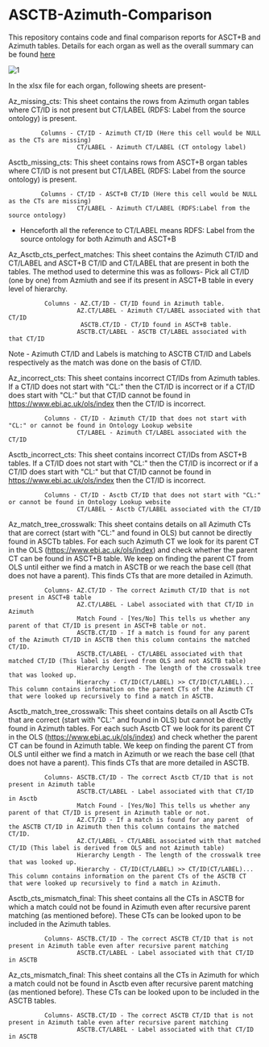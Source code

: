# ASCTB-Azimuth-Comparison

This repository contains code and final comparison reports for ASCT+B and Azimuth tables. Details for each organ as well as the overall summary can be found [here](https://github.com/maddy3940/ASCTB-Azimuth-Comparison-22/tree/main/Python/Data/Final)


![1](https://user-images.githubusercontent.com/44323045/163759841-bfdaadee-e7f1-4ec5-b25c-f52d0e3b1029.JPG)

In the xlsx file for each organ, following sheets are present- 


Az_missing_cts: This sheet contains the rows from Azimuth organ tables where CT/ID is not present but CT/LABEL (RDFS: Label from the source ontology) is present.
             
             Columns - CT/ID - Azimuth CT/ID (Here this cell would be NULL as the CTs are missing)
                       CT/LABEL - Azimuth CT/LABEL (CT ontology label)


Asctb_missing_cts: This sheet contains rows from ASCT+B organ tables where CT/ID is not present but CT/LABEL (RDFS: Label from the source ontology) is present.
             
             Columns - CT/ID - ASCT+B CT/ID (Here this cell would be NULL as the CTs are missing)
                       CT/LABEL - Azimuth CT/LABEL (RDFS:Label from the source ontology)

* Henceforth all the reference to CT/LABEL means RDFS: Label from the source ontology for both Azimuth and ASCT+B

Az_Asctb_cts_perfect_matches: This sheet contains the Azimuth CT/ID and CT/LABEL and ASCT+B CT/ID and CT/LABEL that are present in both the tables. The method used to determine this was as follows- 
Pick all CT/ID (one by one) from Azmiuth and see if its present in ASCT+B table in every level of hierarchy.
            
              Columns - AZ.CT/ID - CT/ID found in Azimuth table.
                       AZ.CT/LABEL - Azimuth CT/LABEL associated with that CT/ID
                        ASCTB.CT/ID - CT/ID found in ASCT+B table.
                       ASCTB.CT/LABEL - ASCTB CT/LABEL associated with that CT/ID
Note - Azimuth CT/ID and Labels is matching to ASCTB CT/ID and Labels respectively as the match was done on the basis of CT/ID.


Az_incorrect_cts: This sheet contains incorrect CT/IDs from Azimuth tables. If a CT/ID does not start with "CL:" then the CT/ID is incorrect or if a CT/ID does start with "CL:" but that CT/ID cannot be found in https://www.ebi.ac.uk/ols/index then the CT/ID is incorrect.

              Columns - CT/ID - Azimuth CT/ID that does not start with "CL:" or cannot be found in Ontology Lookup website 
                       CT/LABEL - Azimuth CT/LABEL associated with the CT/ID
                       
Asctb_incorrect_cts: This sheet contains incorrect CT/IDs from ASCT+B tables. If a CT/ID does not start with "CL:" then the CT/ID is incorrect or if a CT/ID does start with "CL:" but that CT/ID cannot be found in https://www.ebi.ac.uk/ols/index then the CT/ID is incorrect.

              Columns - CT/ID - Asctb CT/ID that does not start with "CL:" or cannot be found in Ontology Lookup website 
                       CT/LABEL - Asctb CT/LABEL associated with the CT/ID
                       

Az_match_tree_crosswalk: This sheet contains details on all Azimuth CTs that are correct (start with "CL:" and found in OLS) but cannot be directly found in ASCTb tables. For each such Azimuth CT we look for its parent CT in the OLS (https://www.ebi.ac.uk/ols/index) and check whether the parent CT can be found in ASCT+B table. We keep on finding the parent CT from OLS until either we find a match in ASCTB or we reach the base cell (that does not have a parent). This finds CTs that are more detailed in Azimuth.

              Columns- AZ.CT/ID - The correct Azimuth CT/ID that is not present in ASCT+B table 
                       AZ.CT/LABEL - Label associated with that CT/ID in Azimuth
                       Match Found - [Yes/No] This tells us whether any parent of that CT/ID is present in ASCT+B table or not.
                       ASCTB.CT/ID - If a match is found for any parent  of the Azimuth CT/ID in ASCTB then this column contains the matched CT/ID.
                       ASCTB.CT/LABEL - CT/LABEL associated with that matched CT/ID (This label is derived from OLS and not ASCTB table)
                       Hierarchy Length - The length of the crosswalk tree that was looked up.
                       Hierarchy - CT/ID(CT/LABEL) >> CT/ID(CT/LABEL)... This column contains information on the parent CTs of the Azimuth CT that were looked up recursively to find a match in ASCTB.
                       
Asctb_match_tree_crosswalk: This sheet contains details on all Asctb CTs that are correct (start with "CL:" and found in OLS) but cannot be directly found in Azimuth tables. For each such Asctb CT we look for its parent CT in the OLS (https://www.ebi.ac.uk/ols/index) and check whether the parent CT can be found in Azimuth table. We keep on finding the parent CT from OLS until either we find a match in Azimuth or we reach the base cell (that does not have a parent). This finds CTs that are more detailed in ASCTB.

              Columns- ASCTB.CT/ID - The correct Asctb CT/ID that is not present in Azimuth table 
                       ASCTB.CT/LABEL - Label associated with that CT/ID in Asctb
                       Match Found - [Yes/No] This tells us whether any parent of that CT/ID is present in Azimuth table or not.
                       AZ.CT/ID - If a match is found for any parent  of the ASCTB CT/ID in Azimuth then this column contains the matched CT/ID.
                       AZ.CT/LABEL - CT/LABEL associated with that matched CT/ID (This label is derived from OLS and not Azimuth table)
                       Hierarchy Length - The length of the crosswalk tree that was looked up.
                       Hierarchy - CT/ID(CT/LABEL) >> CT/ID(CT/LABEL)... This column contains information on the parent CTs of the ASCTB CT that were looked up recursively to find a match in Azimuth.
                       
                       
Asctb_cts_mismatch_final: This sheet contains all the CTs in ASCTB for which a match could not be found in Azimuth even after recursive parent matching (as mentioned before). These CTs can be looked upon to be included in the Azimuth tables.
              
              Columns- ASCTB.CT/ID - The correct ASCTB CT/ID that is not present in Azimuth table even after recursive parent matching
                       ASCTB.CT/LABEL - Label associated with that CT/ID in ASCTB
 
 
Az_cts_mismatch_final: This sheet contains all the CTs in Azimuth for which a match could not be found in Asctb even after recursive parent matching (as mentioned before). These CTs can be looked upon to be included in the ASCTB tables.
              
              Columns- ASCTB.CT/ID - The correct ASCTB CT/ID that is not present in Azimuth table even after recursive parent matching
                       ASCTB.CT/LABEL - Label associated with that CT/ID in ASCTB
 
 
 
